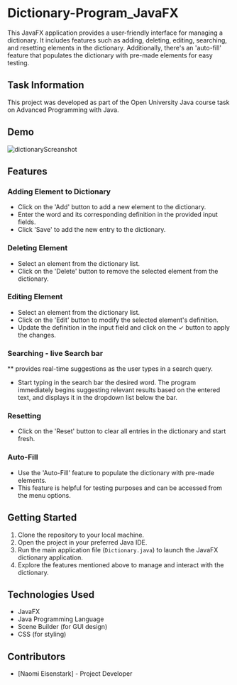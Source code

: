 # Dictionary-Program_JavaFX
This JavaFX application provides a user-friendly interface for managing a dictionary. It includes features such as adding, deleting, editing, searching, and resetting elements in the dictionary. Additionally, there's an 'auto-fill' feature that populates the dictionary with pre-made elements for easy testing.

## Task Information
This project was developed as part of the Open University Java course task on Advanced Programming with Java.

## Demo
![dictionaryScreanshot](https://github.com/NaomiEisen/Dictionary_Program_JavaFX/assets/166138356/067590a9-edc4-4146-bc92-99f2b0679d96)

## Features

### Adding Element to Dictionary
- Click on the 'Add' button to add a new element to the dictionary.
- Enter the word and its corresponding definition in the provided input fields.
- Click 'Save' to add the new entry to the dictionary.

### Deleting Element
- Select an element from the dictionary list.
- Click on the 'Delete' button to remove the selected element from the dictionary.

### Editing Element
- Select an element from the dictionary list.
- Click on the 'Edit' button to modify the selected element's definition.
- Update the definition in the input field and click on the ✓ button to apply the changes.

### Searching - live Search bar
** provides real-time suggestions as the user types in a search query.
- Start typing in the search bar the desired word. The program immediately begins suggesting relevant results based on the entered text, and displays it in the dropdown list below the bar.

### Resetting
- Click on the 'Reset' button to clear all entries in the dictionary and start fresh.

### Auto-Fill
- Use the 'Auto-Fill' feature to populate the dictionary with pre-made elements.
- This feature is helpful for testing purposes and can be accessed from the menu options.

## Getting Started

1. Clone the repository to your local machine.
2. Open the project in your preferred Java IDE.
3. Run the main application file (`Dictionary.java`) to launch the JavaFX dictionary application.
4. Explore the features mentioned above to manage and interact with the dictionary.

## Technologies Used

- JavaFX
- Java Programming Language
- Scene Builder (for GUI design)
- CSS (for styling)

## Contributors

- [Naomi Eisenstark] - Project Developer

